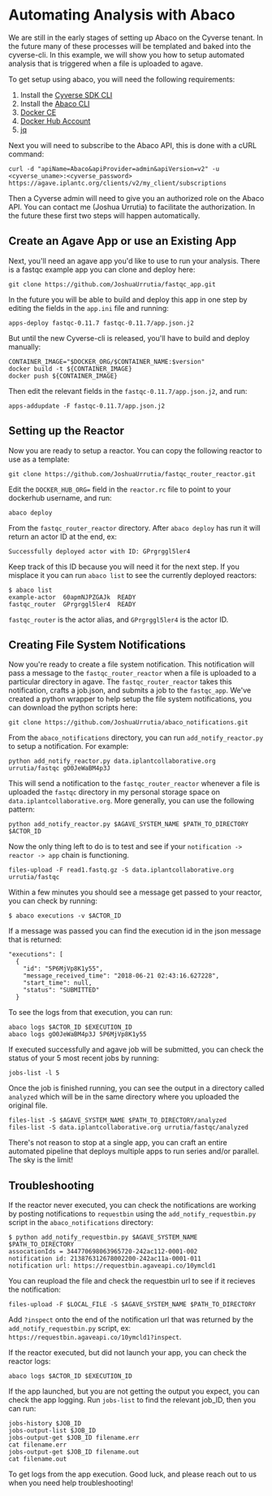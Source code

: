 Automating Analysis with Abaco
================================================

We are still in the early stages of setting up Abaco on the Cyverse tenant. In the future many of these processes will be templated and baked into the
cyverse-cli. In this example, we will show you how to setup automated analysis that is triggered when a file is uploaded to agave.

To get setup using abaco, you will need the following requirements:

1. Install the [Cyverse SDK CLI](getting-started.md)
2. Install the [Abaco CLI](https://github.com/johnfonner/abaco-cli)
3. [Docker CE](https://www.docker.com/community-edition)
4. [Docker Hub Account](https://hub.docker.com/)
5. [jq](https://stedolan.github.io/jq/)

Next you will need to subscribe to the Abaco API, this is done with a cURL command:
```
curl -d "apiName=Abaco&apiProvider=admin&apiVersion=v2" -u <cyverse_uname>:<cyverse_password> https://agave.iplantc.org/clients/v2/my_client/subscriptions
```

Then a Cyverse admin will need to give you an authorized role on the Abaco API. You can contact me (Joshua Urrutia) to facilitate the authorization. In the future these first two steps will happen automatically.

Create an Agave App or use an Existing App
-----------------

Next, you'll need an agave app you'd like to use to run your analysis. There is a fastqc example app you can clone and deploy here:
```
git clone https://github.com/JoshuaUrrutia/fastqc_app.git
```
In the future you will be able to build and deploy this app in one step by editing the fields in the `app.ini` file and running:
```
apps-deploy fastqc-0.11.7 fastqc-0.11.7/app.json.j2
```
But until the new Cyverse-cli is released, you'll have to build and deploy manually:
```
CONTAINER_IMAGE="$DOCKER_ORG/$CONTAINER_NAME:$version"
docker build -t ${CONTAINER_IMAGE}
docker push ${CONTAINER_IMAGE}
```
Then edit the relevant fields in the `fastqc-0.11.7/app.json.j2`, and run:
```
apps-addupdate -F fastqc-0.11.7/app.json.j2
```

Setting up the Reactor
-----------------

Now you are ready to setup a reactor. You can copy the following reactor to use as a template:
```
git clone https://github.com/JoshuaUrrutia/fastqc_router_reactor.git
```
Edit the `DOCKER_HUB_ORG=` field in the `reactor.rc` file to point to your dockerhub username, and run:
```
abaco deploy
```
From the `fastqc_router_reactor` directory. After `abaco deploy` has run it will return an actor ID at the end, ex:
```
Successfully deployed actor with ID: GPrgrggl5ler4
```
Keep track of this ID because you will need it for the next step. If you misplace it you can run `abaco list` to see the currently deployed reactors:
```
$ abaco list
example-actor  60apmNJPZGAJk  READY
fastqc_router  GPrgrggl5ler4  READY
```
`fastqc_router` is the actor alias, and `GPrgrggl5ler4` is the actor ID.

Creating File System Notifications
-----------------

Now you're ready to create a file system notification. This notification will pass a message to the `fastqc_router_reactor` when a file is uploaded to a particular directory in agave. The `fastqc_router_reactor` takes this notification, crafts a job.json, and submits a job to the `fastqc_app`. We've created a python wrapper to help setup the file system notifications, you can download the python scripts here:
```
git clone https://github.com/JoshuaUrrutia/abaco_notifications.git
```
From the `abaco_notifications` directory, you can run `add_notify_reactor.py` to setup a notification. For example:
```
python add_notify_reactor.py data.iplantcollaborative.org urrutia/fastqc gO0JeWaBM4p3J
```
This will send a notification to the `fastqc_router_reactor` whenever a file is uploaded the `fastqc` directory in my personal storage space on `data.iplantcollaborative.org`. More generally, you can use the following pattern:
```
python add_notify_reactor.py $AGAVE_SYSTEM_NAME $PATH_TO_DIRECTORY $ACTOR_ID
```

Now the only thing left to do is to test and see if your `notification -> reactor -> app` chain is functioning.

```
files-upload -F read1.fastq.gz -S data.iplantcollaborative.org urrutia/fastqc
```

Within a few minutes you should see a message get passed to your reactor, you can check by running:
```
$ abaco executions -v $ACTOR_ID
```
If a message was passed you can find the execution id in the json message that is returned:
```
"executions": [
  {
    "id": "5P6MjVp8K1y55",
    "message_received_time": "2018-06-21 02:43:16.627228",
    "start_time": null,
    "status": "SUBMITTED"
  }
```
To see the logs from that execution, you can run:
```
abaco logs $ACTOR_ID $EXECUTION_ID
abaco logs gO0JeWaBM4p3J 5P6MjVp8K1y55
```

If executed successfully and agave job will be submitted, you can check the status of your 5 most recent jobs by running:
```
jobs-list -l 5
```

Once the job is finished running, you can see the output in a directory called `analyzed` which will be in the same directory where you uploaded the original file.
```
files-list -S $AGAVE_SYSTEM_NAME $PATH_TO_DIRECTORY/analyzed
files-list -S data.iplantcollaborative.org urrutia/fastqc/analyzed
```

There's not reason to stop at a single app, you can craft an entire automated pipeline that deploys multiple apps to run series and/or parallel. The sky is the limit!

Troubleshooting
-----------------

If the reactor never executed, you can check the notifications are working by posting notifications to `requestbin` using the `add_notify_requestbin.py` script in the `abaco_notifications` directory:
```
$ python add_notify_requestbin.py $AGAVE_SYSTEM_NAME $PATH_TO_DIRECTORY
assocationIds = 344770698063965720-242ac112-0001-002
notification id: 213876312678002200-242ac11a-0001-011
notification url: https://requestbin.agaveapi.co/10ymcld1
```
You can reupload the file and check the requestbin url to see if it recieves the notification:
```
files-upload -F $LOCAL_FILE -S $AGAVE_SYSTEM_NAME $PATH_TO_DIRECTORY
```
Add `?inspect` onto the end of the notification url that was returned by the `add_notify_requestbin.py` script, ex: `https://requestbin.agaveapi.co/10ymcld1?inspect`.

If the reactor executed, but did not launch your app, you can check the reactor logs:
```
abaco logs $ACTOR_ID $EXECUTION_ID
```

If the app launched, but you are not getting the output you expect, you can check the app logging. Run `jobs-list` to find the relevant job_ID, then you can run:
```
jobs-history $JOB_ID
jobs-output-list $JOB_ID
jobs-output-get $JOB_ID filename.err
cat filename.err
jobs-output-get $JOB_ID filename.out
cat filename.out
```
To get logs from the app execution. Good luck, and please reach out to us when you need help troubleshooting!
